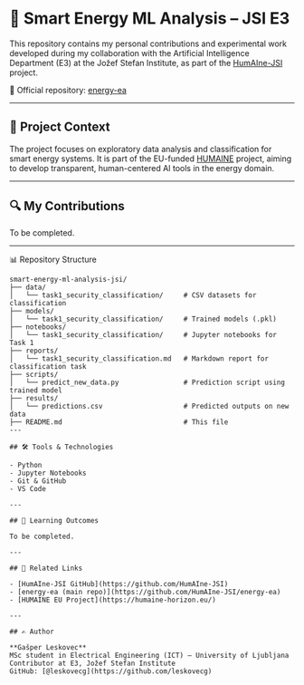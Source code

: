 # 🔋 Smart Energy ML Analysis – JSI E3

This repository contains my personal contributions and experimental work developed during my collaboration with the Artificial Intelligence Department (E3) at the Jožef Stefan Institute, as part of the [HumAIne-JSI](https://github.com/HumAIne-JSI) project.

💼 Official repository: [energy-ea](https://github.com/HumAIne-JSI/energy-ea)

---

## 📌 Project Context

The project focuses on exploratory data analysis and classification for smart energy systems. It is part of the EU-funded [HUMAINE](https://humaine-horizon.eu/) project, aiming to develop transparent, human-centered AI tools in the energy domain.

---

## 🔍 My Contributions

To be completed. 

---

📊 Repository Structure

```text
smart-energy-ml-analysis-jsi/
├── data/
│   └── task1_security_classification/     # CSV datasets for classification
├── models/
│   └── task1_security_classification/     # Trained models (.pkl)
├── notebooks/
│   └── task1_security_classification/     # Jupyter notebooks for Task 1
├── reports/
│   └── task1_security_classification.md   # Markdown report for classification task
├── scripts/
│   └── predict_new_data.py                # Prediction script using trained model
├── results/
│   └── predictions.csv                    # Predicted outputs on new data
├── README.md                              # This file
---

## 🛠️ Tools & Technologies

- Python 
- Jupyter Notebooks
- Git & GitHub
- VS Code

---

## 🧠 Learning Outcomes

To be completed. 

---

## 📄 Related Links

- [HumAIne-JSI GitHub](https://github.com/HumAIne-JSI)
- [energy-ea (main repo)](https://github.com/HumAIne-JSI/energy-ea)
- [HUMAINE EU Project](https://humaine-horizon.eu/)

---

## ✍️ Author

**Gašper Leskovec**  
MSc student in Electrical Engineering (ICT) – University of Ljubljana  
Contributor at E3, Jožef Stefan Institute  
GitHub: [@leskovecg](https://github.com/leskovecg)  
